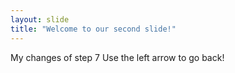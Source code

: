 ```yaml
---
layout: slide
title: "Welcome to our second slide!"
---
```

My changes of step 7
Use the left arrow to go back!
